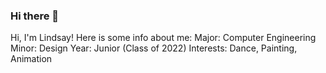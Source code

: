 ### Hi there 👋

Hi, I'm Lindsay! Here is some info about me:
Major: Computer Engineering
Minor: Design
Year: Junior (Class of 2022)
Interests: Dance, Painting, Animation
